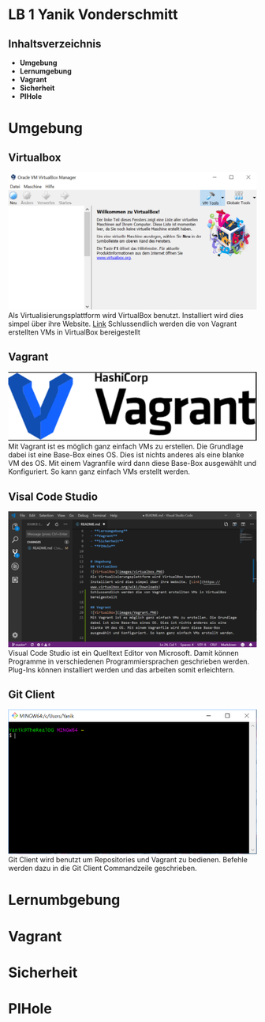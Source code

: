 # LB 1 Yanik Vonderschmitt

## Inhaltsverzeichnis

- **Umgebung**
- **Lernumgebung**
- **Vagrant**
- **Sicherheit**
- **PIHole**


# Umgebung
## Virtualbox
![VirtualBox](images/virtualbox.PNG)
Als Virtualisierungsplattform wird VirtualBox benutzt.
Installiert wird dies simpel über ihre Website. [Link](https://www.virtualbox.org/wiki/Downloads)
Schlussendlich werden die von Vagrant erstellten VMs in VirtualBox bereigestellt

## Vagrant
![VirtualBox](images/Vagrant.PNG)
Mit Vagrant ist es möglich ganz einfach VMs zu erstellen. Die Grundlage dabei ist eine Base-Box eines OS. Dies ist nichts anderes als eine blanke VM des OS. Mit einem Vagranfile wird dann diese Base-Box ausgewählt und Konfiguriert. So kann ganz einfach VMs erstellt werden.

## Visal Code Studio
![VirtualBox](images/vcs.PNG)
Visual Code Studio ist ein Quelltext Editor von Microsoft. Damit können Programme in verschiedenen Programmiersprachen geschrieben werden. Plug-Ins können installiert werden und das arbeiten somit erleichtern. 

## Git Client
![VirtualBox](images/gitclient.PNG)
Git Client wird benutzt um Repositories und Vagrant zu bedienen. Befehle werden dazu in die Git Client Commandzeile geschrieben.
# Lernumbgebung

# Vagrant

# Sicherheit

# PIHole


